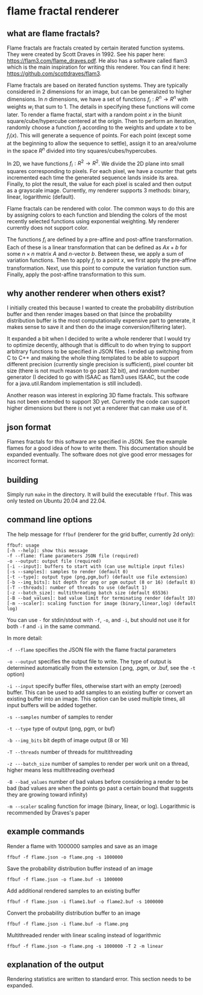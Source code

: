 # flame fractal renderer

## what are flame fractals?

Flame fractals are fractals created by certain iterated function systems. They
were created by Scott Draves in 1992. See his paper here:
https://flam3.com/flame_draves.pdf. He also has a software called flam3 which is
the main inspiration for writing this renderer. You can find it here:
https://github.com/scottdraves/flam3.

Flame fractals are based on iterated function systems. They are typically
considered in 2 dimensions for an image, but can be generalized to higher
dimensions. In $n$ dimensions, we have a set of functions $f_i:R^n\to R^n$ with
weights $w_i$ that sum to 1. The details in specifying these functions will come
later. To render a flame fractal, start with a random point $x$ in the biunit
square/cube/hypercube centered at the origin. Then to perform an iteration,
randomly choose a function $f_i$ according to the weights and update $x$ to be
$f_i(x)$. This will generate a sequence of points. For each point (except some
at the beginning to allow the sequence to settle), assign it to an area/volume
in the space $R^n$ divided into tiny squares/cubes/hypercubes.

In 2D, we have functions $f_i:R^2\to R^2$. We divide the 2D plane into small
squares corresponding to pixels. For each pixel, we have a counter that gets
incremented each time the generated sequence lands inside its area. Finally, to
plot the result, the value for each pixel is scaled and then output as a
grayscale image. Currently, my renderer supports 3 methods: binary, linear,
logarithmic (default).

Flame fractals can be rendered with color. The common ways to do this are by
assigning colors to each function and blending the colors of the most recently
selected functions using exponential weighting. My renderer currently does not
support color.

The functions $f_i$ are defined by a pre-affine and post-affine transformation.
Each of these is a linear transformation that can be defined as $Ax+b$ for some
$n\times n$ matrix $A$ and $n$-vector $b$. Between these, we apply a sum of
variation functions. Then to apply $f_i$ to a point $x$, we first apply the
pre-affine transformation. Next, use this point to compute the variation
function sum. Finally, apply the post-affine transformation to this sum. 

## why another renderer when others exist?

I initially created this because I wanted to create the probability distribution
buffer and then render images based on that (since the probability distribution
buffer is the most computationally expensive part to generate, it makes sense to
save it and then do the image conversion/filtering later).

It expanded a bit when I decided to write a whole renderer that I would try to
optimize decently, although that is difficult to do when trying to support
arbitrary functions to be specified in JSON files. I ended up switching from C
to C++ and making the whole thing templated to be able to support different
precision (currently single precision is sufficient), pixel counter bit size
(there is not much reason to go past 32 bit), and random number generator (I
decided to go with ISAAC as flam3 uses ISAAC, but the code for a
java.util.Random implementation is still included).

Another reason was interest in exploring 3D flame fractals. This software has
not been extended to support 3D yet. Currently the code can support higher
dimensions but there is not yet a renderer that can make use of it.

## json format

Flames fractals for this software are specified in JSON. See the example flames
for a good idea of how to write them. This documentation should be expanded
eventually. The software does not give good error messages for incorrect format.

## building

Simply run `make` in the directory. It will build the executable `ffbuf`.
This was only tested on Ubuntu 20.04 and 22.04.

## command line options

The help message for `ffbuf` (renderer for the grid buffer, currently 2d only):

```
ffbuf: usage
[-h --help]: show this message
-f --flame: flame parameters JSON file (required)
-o --output: output file (required)
[-i --input]: buffers to start with (can use multiple input files)
[-s --samples]: samples to render (default 0)
[-t --type]: output type (png,pgm,buf) (default use file extension)
[-b --img_bits]: bit depth for png or pgm output (8 or 16) (default 8)
[-T --threads]: number of threads to use (default 1)
[-z --batch_size]: multithreading batch size (default 65536)
[-B --bad_values]: bad value limit for terminating render (default 10)
[-m --scaler]: scaling function for image (binary,linear,log) (default log)
```

You can use `-` for stdin/stdout with `-f`, `-o`, and `-i`, but should not use
it for both `-f` and `-i` in the same command.

In more detail:

`-f --flame` specifies the JSON file with the flame fractal parameters

`-o --output` specifies the output file to write. The type of output is
determined automatically from the extension (.png, .pgm, or .buf, see the `-t`
option)

`-i --input` specify buffer files, otherwise start with an empty (zeroed)
buffer. This can be used to add samples to an existing buffer or convert an
existing buffer into an image. This option can be used multiple times, all
input buffers will be added together.

`-s --samples` number of samples to render

`-t --type` type of output (png, pgm, or buf)

`-b --img_bits` bit depth of image output (8 or 16)

`-T --threads` number of threads for multithreading

`-z ---batch_size` number of samples to render per work unit on a thread, higher
means less multithreading overhead

`-B --bad_values` number of bad values before considering a render to be bad
(bad values are when the points go past a certain bound that suggests they are
growing toward infinity)

`-m --scaler` scaling function for image (binary, linear, or log). Logarithmic
is recommended by Draves's paper

## example commands

Render a flame with 1000000 samples and save as an image

`ffbuf -f flame.json -o flame.png -s 1000000`

Save the probability distribution buffer instead of an image

`ffbuf -f flame.json -o flame.buf -s 1000000`

Add additional rendered samples to an existing buffer

`ffbuf -f flame.json -i flame1.buf -o flame2.buf -s 1000000`

Convert the probability distribution buffer to an image

`ffbuf -f flame.json -i flame.buf -o flame.png`

Multithreaded render with linear scaling instead of logarithmic

`ffbuf -f flame.json -o flame.png -s 1000000 -T 2 -m linear`

## explanation of the output

Rendering statistics are written to standard error. This section needs to be
expanded.

